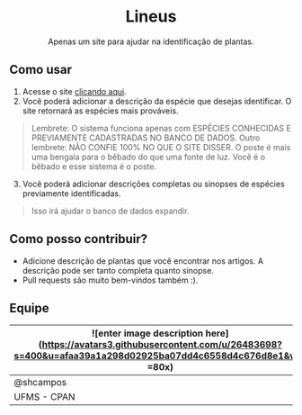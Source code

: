 <center>
<h1>
Lineus
</h1>
Apenas um site para ajudar na identificação de plantas.
</center>


## Como usar
1. Acesse o site [clicando aqui](https://lineus.vercel.app/).
2. Você poderá adicionar a descrição da espécie que desejas identificar. O site retornará as espécies mais prováveis.
> Lembrete: O sistema funciona apenas com ESPÉCIES CONHECIDAS E PREVIAMENTE CADASTRADAS NO BANCO DE DADOS.
> Outro lembrete: NÃO CONFIE 100% NO QUE O SITE DISSER. O poste é mais uma bengala para o bêbado do que uma fonte de luz. Você é o bêbado e esse sistema é o poste.
3. Você poderá adicionar descrições completas ou sinopses de espécies previamente identificadas.
> Isso irá ajudar o banco de dados expandir.

## Como posso contribuir?
- Adicione descrição de plantas que você encontrar nos artigos. A descrição pode ser tanto completa quanto sinopse.
- Pull requests são muito bem-vindos também :).

## Equipe
|![enter image description here](https://avatars3.githubusercontent.com/u/26483698?s=400&u=afaa39a1a298d02925ba07dd4c6558d4c676d8e1&v=4 =80x)  |
|--|
|@shcampos|
|UFMS - CPAN|